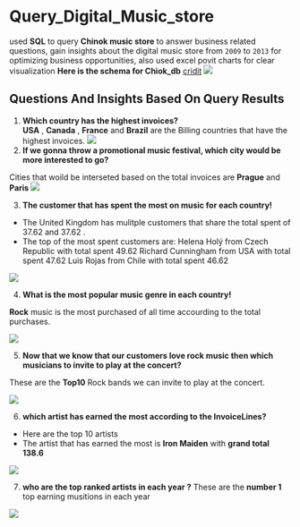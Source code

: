 # Query_Digital_Music_store 

used **SQL** to query **Chinok music store** to answer business related questions, gain insights about the digital music store from `2009` to `2013`
for optimizing business opportunities, also used excel povit charts for clear visualization 
**Here is the schema for Chiok_db**
[cridit](https://github.com/lerocha/chinook-database/wiki/Chinook-Schema) 
![](https://raw.githubusercontent.com/ptyadana/data-analysis-digital-music-store/master/ChinookSchema.png)

## Questions And Insights Based On Query Results 

1. **Which country has the highest invoices?**  
**USA** , **Canada** , **France** and **Brazil** are the Billing countries that have the highest invoices.
![](https://github.com/ayagamal1512/Query_Digital_Music_store/blob/main/SQL%20Project/images/Picture2.png)
2. **If we gonna throw a promotional music festival, which city would be more interested to go?**

Cities that woild be interseted based on the total invoices are **Prague** and **Paris** 
![](https://github.com/ayagamal1512/Query_Digital_Music_store/blob/main/SQL%20Project/images/Picture3.png)

3. **The customer that has spent the most on music for each country!**

- The United Kingdom has mulitple
  customers that share the total spent of
  37.62 and 37.62 .
- The top of the most spent customers are:
  Helena Holý from Czech Republic with total spent 49.62
  Richard Cunningham from USA with total spent	47.62
  Luis Rojas from Chile with total spent 46.62
  
 ![](https://github.com/ayagamal1512/Query_Digital_Music_store/blob/main/SQL%20Project/images/Picture4.png)
 
 4. **What is the most popular music genre in each country!**
  
  **Rock** music is the most purchased of all time accourding to the total purchases.
  
![](https://github.com/ayagamal1512/Query_Digital_Music_store/blob/main/SQL%20Project/images/Picture7.png)

5. **Now that we know that our customers love rock music then which musicians to invite to play at the concert?**

  These are the **Top10** Rock bands we can invite to play at the concert.
  
![](https://github.com/ayagamal1512/Query_Digital_Music_store/blob/main/SQL%20Project/images/Picture5.png)

6. **which artist has earned the most according to the InvoiceLines?**
- Here are the top 10 artists
- The artist that has earned the most is **Iron Maiden** with **grand total 138.6**

![](https://github.com/ayagamal1512/Query_Digital_Music_store/blob/main/SQL%20Project/images/Picture6.png)

7. **who are the top ranked artists in each year ?**
   These are the **number 1** top earning musitions in each year
   
![](https://github.com/ayagamal1512/Query_Digital_Music_store/blob/main/SQL%20Project/images/Capture.PNG)



